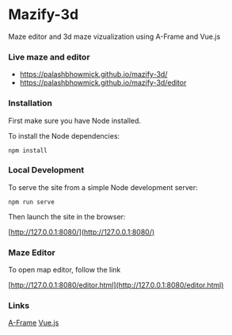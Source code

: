 # Mazify-3d

Maze editor and 3d maze vizualization using A-Frame and Vue.js

### Live maze and editor

- https://palashbhowmick.github.io/mazify-3d/
- https://palashbhowmick.github.io/mazify-3d/editor

### Installation

First make sure you have Node installed.

To install the Node dependencies:

    npm install

### Local Development

To serve the site from a simple Node development server:

    npm run serve

Then launch the site in the browser:

[http://127.0.0.1:8080/](http://127.0.0.1:8080/)

### Maze Editor

To open map editor, follow the link

[http://127.0.0.1:8080/editor.html](http://127.0.0.1:8080/editor.html)

### Links
[A-Frame](https://aframe.io/)
[Vue.js](https://vuejs.org/)
